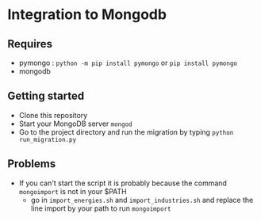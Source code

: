 # Integration to Mongodb

## Requires
+ pymongo : `python -m pip install pymongo` or `pip install pymongo`
+ mongodb

## Getting started
+ Clone this repository
+ Start your MongoDB server `mongod`
+ Go to the project directory and run the migration by typing `python run_migration.py`

## Problems
+ If you can't start the script it is probably because the command `mongoimport` is not in your $PATH
	+ go in `import_energies.sh` and `import_industries.sh` and replace the line import by your path to run `mongoimport`
